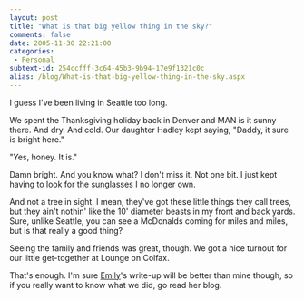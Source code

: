 ```yaml
---
layout: post
title: "What is that big yellow thing in the sky?"
comments: false
date: 2005-11-30 22:21:00
categories:
 - Personal
subtext-id: 254ccfff-3c64-45b3-9b94-17e9f1321c0c
alias: /blog/What-is-that-big-yellow-thing-in-the-sky.aspx
---
```



I guess I've been living in Seattle too long.

We spent the Thanksgiving holiday back in Denver and MAN is it sunny there. And dry. And cold. Our daughter Hadley kept saying, "Daddy, it sure is bright here."

"Yes, honey. It is."

Damn bright. And you know what? I don't miss it. Not one bit. I just kept having to look for the sunglasses I no longer own.

And not a tree in sight. I mean, they've got these little things they call trees, but they ain't nothin' like the 10' diameter beasts in my front and back yards. Sure, unlike Seattle, you can see a McDonalds coming for miles and miles, but is that really a good thing?

Seeing the family and friends was great, though. We got a nice turnout for our little get-together at Lounge on Colfax.

That's enough. I'm sure [Emily](http://blogs.provost.org/emily)'s write-up will be better than mine though, so if you really want to know what we did, go read her blog.
